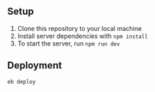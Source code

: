 ## Setup
1. Clone this repository to your local machine
2. Install server dependencies with `npm install`
3. To start the server, run `npm run dev`

## Deployment
`eb deploy`
